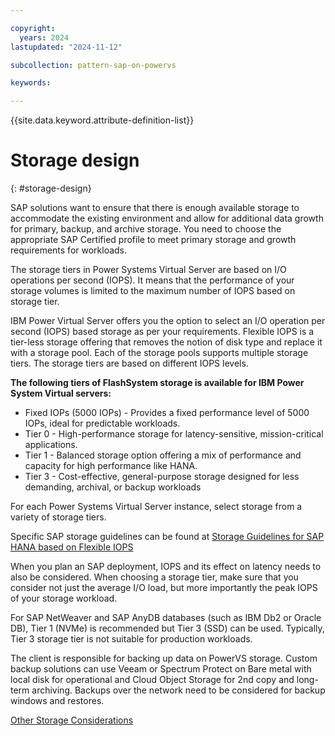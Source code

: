```yaml
---

copyright:
  years: 2024
lastupdated: "2024-11-12"

subcollection: pattern-sap-on-powervs

keywords:

---
```


{{site.data.keyword.attribute-definition-list}}

# Storage design
{: #storage-design}

SAP solutions want to ensure that there is enough available storage to accommodate the existing environment and allow for additional data growth for primary, backup, and archive storage. You need to choose the appropriate SAP Certified profile to meet primary storage and growth requirements for workloads.

The storage tiers in Power Systems Virtual Server are based on I/O operations per second (IOPS). It means that the performance of your
storage volumes is limited to the maximum number of IOPS based on storage tier.

IBM Power Virtual Server offers you the option to select an I/O operation per second (IOPS) based storage as per your requirements. Flexible IOPS is a tier-less storage offering that removes the notion of disk type and replace it with a storage pool. Each of the storage pools supports multiple storage tiers. The storage tiers are based on different IOPS levels.


**The following tiers of FlashSystem storage is available for IBM Power System Virtual servers:**

- Fixed IOPs (5000 IOPs) - Provides a fixed performance level of 5000 IOPs, ideal for predictable workloads.
- Tier 0 - High-performance storage for latency-sensitive, mission-critical applications.
- Tier 1 - Balanced storage option offering a mix of performance and capacity for high performance like HANA.
- Tier 3 - Cost-effective, general-purpose storage designed for less demanding, archival, or backup workloads

For each Power Systems Virtual Server instance, select storage from a variety of storage tiers. 

Specific SAP storage guidelines can be found at [Storage Guidelines for SAP HANA based on Flexible IOPS](/docs/sap?topic=sap-storage-design-considerations#sap-fiops-config)

When you plan an SAP deployment, IOPS and its effect on latency needs to also be considered. When choosing a storage tier, make sure that you consider not just the average I/O load, but more importantly the peak IOPS of your storage workload.

For SAP NetWeaver and SAP AnyDB databases (such as IBM Db2 or Oracle DB), Tier 1 (NVMe) is recommended but Tier 3 (SSD) can be used.
Typically, Tier 3 storage tier is not suitable for production workloads.

The client is responsible for backing up data on PowerVS storage. Custom backup solutions can use Veeam or Spectrum Protect on Bare metal with local disk for operational and Cloud Object Storage for 2nd copy and long-term archiving. Backups over the network need to be considered for backup windows and restores.

[Other Storage Considerations](https://cloud.ibm.com/docs/sap?topic=sap-storage-design-considerations)
